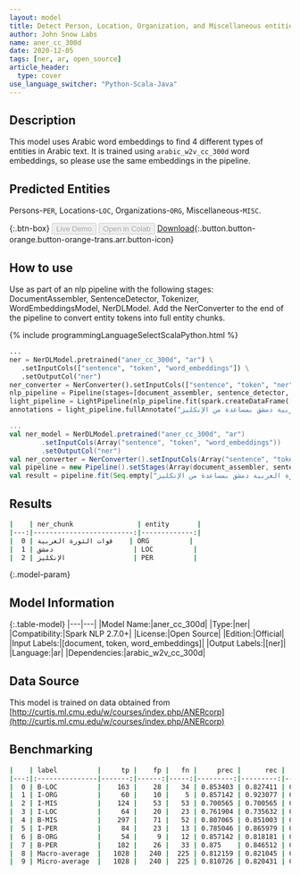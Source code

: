 ```yaml
---
layout: model
title: Detect Person, Location, Organization, and Miscellaneous entities in Arabic (ANERcorp)
author: John Snow Labs
name: aner_cc_300d
date: 2020-12-05
tags: [ner, ar, open_source]
article_header:
  type: cover
use_language_switcher: "Python-Scala-Java"
---
```


## Description

This model uses Arabic word embeddings to find 4 different types of entities in Arabic text. It is trained using `arabic_w2v_cc_300d` word embeddings, so please use the same embeddings in the pipeline.

## Predicted Entities

Persons-`PER`, Locations-`LOC`, Organizations-`ORG`, Miscellaneous-`MISC`.

{:.btn-box}
<button class="button button-orange" disabled>Live Demo</button>
<button class="button button-orange" disabled>Open in Colab</button>
[Download](https://s3.amazonaws.com/auxdata.johnsnowlabs.com/public/models/aner_cc_300d_ar_2.7.0_2.4_1607171178394.zip){:.button.button-orange.button-orange-trans.arr.button-icon}

## How to use

Use as part of an nlp pipeline with the following stages: DocumentAssembler, SentenceDetector, Tokenizer, WordEmbeddingsModel, NerDLModel. Add the NerConverter to the end of the pipeline to convert entity tokens into full entity chunks.

<div class="tabs-box" markdown="1">
{% include programmingLanguageSelectScalaPython.html %}

```python
...
ner = NerDLModel.pretrained("aner_cc_300d", "ar") \
   .setInputCols(["sentence", "token", "word_embeddings"]) \
   .setOutputCol("ner")
ner_converter = NerConverter().setInputCols(["sentence", "token", "ner"]).setOutputCol("ner_chunk")
nlp_pipeline = Pipeline(stages=[document_assembler, sentence_detector, tokenizer, word_embeddings, ner, ner_converter])
light_pipeline = LightPipeline(nlp_pipeline.fit(spark.createDataFrame([['']]).toDF("text")))
annotations = light_pipeline.fullAnnotate("في عام 1918 حررت قوات الثورة العربية دمشق بمساعدة من الإنكليز")

```
```scala
...
val ner_model = NerDLModel.pretrained("aner_cc_300d", "ar")
        .setInputCols(Array("sentence", "token", "word_embeddings"))
        .setOutputCol("ner")
val ner_converter = NerConverter().setInputCols(Array("sentence", "token", "ner")).setOutputCol("ner_chunk")
val pipeline = new Pipeline().setStages(Array(document_assembler, sentence_detector, tokenizer, embeddings, ner_model, ner_converter))
val result = pipeline.fit(Seq.empty["في عام 1918 حررت قوات الثورة العربية دمشق بمساعدة من الإنكليز"].toDS.toDF("text")).transform(data)
```

</div>

## Results

```bash
|    | ner_chunk                | entity       |
|---:|-------------------------:|-------------:|
|  0 | قوات الثورة العربية    | ORG          |
|  1 | دمشق                    | LOC          |
|  2 | الإنكليز                 | PER          |
```

{:.model-param}
## Model Information

{:.table-model}
|---|---|
|Model Name:|aner_cc_300d|
|Type:|ner|
|Compatibility:|Spark NLP 2.7.0+|
|License:|Open Source|
|Edition:|Official|
|Input Labels:|[document, token, word_embeddings]|
|Output Labels:|[ner]|
|Language:|ar|
|Dependencies:|arabic_w2v_cc_300d|

## Data Source

This model is trained on data obtained from [http://curtis.ml.cmu.edu/w/courses/index.php/ANERcorp](http://curtis.ml.cmu.edu/w/courses/index.php/ANERcorp)

## Benchmarking

```bash
|    | label          |     tp |    fp |   fn |     prec |      rec |       f1 |
|---:|:---------------|-------:|------:|-----:|---------:|---------:|---------:|
|  0 | B-LOC          |    163 |    28 |   34 | 0.853403 | 0.827411 | 0.840206 |
|  1 | I-ORG          |     60 |    10 |    5 | 0.857142 | 0.923077 | 0.888889 |
|  2 | I-MIS          |    124 |    53 |   53 | 0.700565 | 0.700565 | 0.700565 |
|  3 | I-LOC          |     64 |    20 |   23 | 0.761904 | 0.735632 | 0.748538 |
|  4 | B-MIS          |    297 |    71 |   52 | 0.807065 | 0.851003 | 0.828452 |
|  5 | I-PER          |     84 |    23 |   13 | 0.785046 | 0.865979 | 0.823530 |
|  6 | B-ORG          |     54 |     9 |   12 | 0.857142 | 0.818181 | 0.837210 |
|  7 | B-PER          |    182 |    26 |   33 | 0.875    | 0.846512 | 0.860520 |
|  8 | Macro-average  |   1028 |   240 |  225 | 0.812159 | 0.821045 | 0.816578 |
|  9 | Micro-average  |   1028 |   240 |  225 | 0.810726 | 0.820431 | 0.815550 |
```